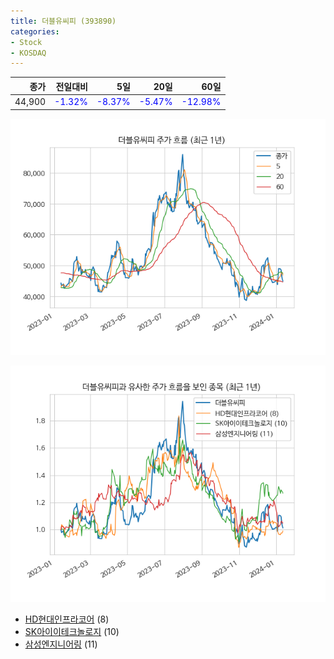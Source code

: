 ```yaml
---
title: 더블유씨피 (393890)
categories:
- Stock
- KOSDAQ
---
```


|종가|전일대비|5일|20일|60일|
|---:|-------:|--:|---:|---:|
|44,900|<span style="color: blue">-1.32%</span>|<span style="color: blue">-8.37%</span>|<span style="color: blue">-5.47%</span>|<span style="color: blue">-12.98%</span>|


<!-- more -->

![393890](/assets/images/stock/393890.png)

![393890](/assets/images/stock/393890_sim.png)

- [HD현대인프라코어](/042670/) (8)
- [SK아이이테크놀로지](/361610/) (10)
- [삼성엔지니어링](//028050/) (11)